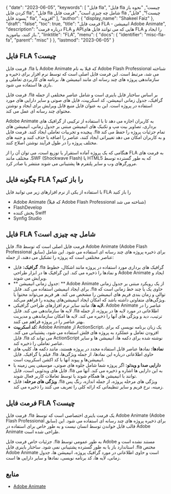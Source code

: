 {
  "date": "2023-06-05",
  "keywords": [
"فایل fla",
"فایل fla چیست",
"نحوه باز کردن فایل fla",
"فایل fla شامل چه چیزی است",
"فرمت فایل fla چیست؟",
"فایل",
"پسوند فایل fla",
"افزونه"
],
  "author": {
    "display_name": "Shakeel Faiz"
},
  "draft": "false",
  "toc": true,
  "title": "فرمت فایل FLA - انیمیشن Adobe Animate",
  "description": "درباره فرمت FLA و APIهایی که می توانند فایل های FLA را ایجاد و باز کنند، بیاموزید.",
  "linktitle": "FLA",
  "menu": {
    "docs": {
      "identifier": "misc-fla-fa",
      "parent": "misc"
}
},
  "lastmod": "2023-06-05"
}

## فایل FLA چیست؟

فرمت فایل .fla با Adobe Animate که قبلا به نام Adobe Flash Professional شناخته می شد، مرتبط است. این فرمت فایل اصلی است که توسط نرم افزار برای ذخیره و سازماندهی پروژه های چند رسانه ای مانند انیمیشن ها، برنامه های کاربردی تعاملی و بازی ها استفاده می شود.

فرمت فایل .fla بر اساس ساختار فایل باینری است و شامل عناصر مختلفی از جمله گرافیک، جدول زمانی انیمیشن، کد اسکریپت، فایل های صوتی و سایر دارایی های مورد استفاده در پروژه است. این به عنوان فایل منبع قابل ویرایش برای ایجاد و نوشتن محتوای چند رسانه ای عمل می کند.

Adobe Animate به کاربران اجازه می دهد تا با استفاده از ترکیبی از گرافیک های برداری، تصاویر بیت مپ و تکنیک های انیمیشن مبتنی بر جدول زمانی، انیمیشن های پیچیده و تجربیات تعاملی ایجاد کنند. فرمت فایل .fla تمام جزئیات پروژه را حفظ می کند و به کاربران امکان می دهد تغییراتی ایجاد کنند، عناصر را اضافه یا حذف کنند و جنبه های مختلف پروژه را در طول فرآیند نوشتن اصلاح کنند.

هنگامی که یک پروژه آماده استقرار یا توزیع است، می توان آن را از FLA به فرمت های مختلف مانند .SWF (Shockwave Flash) یا HTML5 که به طور گسترده توسط مرورگرهای وب و سایر پلتفرم ها پشتیبانی می شوند منتشر یا صادر کرد.

## چگونه فایل FLA را باز کنیم؟

با استفاده از یکی از نرم افزارهای زیر می توانید فایل FLA را باز کنید

- Adobe Animate (که قبلاً Adobe Flash Professional شناخته می شد)
- FlashDevelop
- پخش کننده Swiff
- Synfig Studio

## فایل FLA شامل چه چیزی است؟

فایل .fla فرمت فایل اصلی است که توسط Adobe Animate (Adobe Flash Professional سابق) برای ذخیره پروژه های چند رسانه ای استفاده می شود. این شامل عناصر مختلفی است که پروژه را تشکیل می دهند، از جمله:

- **گرافیک:** فایل .fla گرافیک های برداری مورد استفاده در پروژه مانند اشکال، خطوط و نمادها را ذخیره می کند. این گرافیک ها در ابزار طراحی Adobe Animate ایجاد و ویرایش می شوند.
- ** جدول زمانی انیمیشن: ** Adobe Animate از یک رویکرد مبتنی بر جدول زمانی برای ایجاد انیمیشن استفاده می کند. فایل .fla حاوی یک یا چند خط زمانی است که توالی و زمان بندی فریم های انیمیشن را مشخص می کند. هر فریم می‌تواند محتوا یا ویژگی‌های متفاوتی داشته باشد که امکان ایجاد انیمیشن‌های پیچیده را فراهم می‌کند.
- **لایه ها:** مانند سایر نرم افزارهای طراحی گرافیکی، Adobe Animate عناصر را در لایه ها سازماندهی می کند. فایل .fla اطلاعاتی در مورد لایه ها در پروژه، از جمله ترتیب، دید و ویژگی های آنها را ذخیره می کند. لایه ها امکان سازماندهی و مدیریت بهتر عناصر را در پروژه فراهم می کنند.
- **کد اسکریپت:** Adobe Animate از ActionScript، یک زبان برنامه نویسی که برای افزودن تعامل و عملکرد به پروژه های فلش استفاده می شود، پشتیبانی می کند. فایل .fla می تواند کد ActionScript نوشته شده برای دکمه ها، انیمیشن ها و سایر عناصر تعاملی را ذخیره کند.
- **نمادها:** نمادها عناصر قابل استفاده مجدد در پروژه هستند، مانند دکمه ها، کلیپ های فیلم یا گرافیک. فایل .fla حاوی اطلاعاتی درباره این نمادها، از جمله ویژگی‌ها، انیمیشن‌ها و پیوند آنها با کد اکشن اسکریپت است.
- **دارایی صدا و ویدئو:** اگر پروژه شما شامل جلوه های صوتی، موسیقی پس زمینه یا فایل های ویدئویی است، فایل .fla به این دارایی ها اشاره و ذخیره می کند. آنها می توانند با انیمیشن ها همگام شوند یا توسط تعاملات کاربر فعال شوند.
- **ویژگی های مرحله:** فایل .fla ویژگی های مرحله پروژه، از جمله اندازه، رنگ پس زمینه، نرخ فریم و سایر تنظیماتی که ارائه کلی را تعریف می کنند را ذخیره می کند.

## فرمت فایل FLA چیست؟

فرمت فایل .fla یک فرمت باینری اختصاصی است که توسط Adobe Animate (Adobe Flash Professional سابق) برای ذخیره پروژه های چند رسانه ای استفاده می شود. این قالب قابل خواندن توسط انسان نیست و به طور خاص برای استفاده در Adobe Animate طراحی شده است.

جزئیات خاص فرمت فایل .fla به طور عمومی توسط Adobe مستند نشده است و استاندارد باز یا به طور گسترده پشتیبانی نمی شود. ساختار باینری فایل .fla مختص Adobe Animate است و حاوی اطلاعاتی در مورد گرافیک پروژه، انیمیشن ها، جدول زمانی، لایه ها، کد برنامه نویسی، نمادها و سایر دارایی ها است.

## منابع
* [Adobe Animate](https://en.wikipedia.org/wiki/Adobe_Animate)


